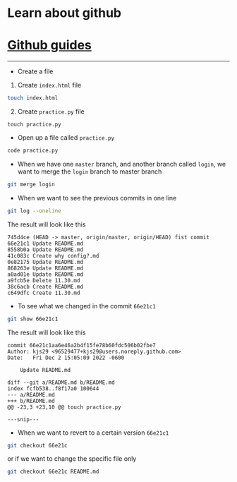 # Learn about github

# [Github guides](https://github.com/git-guides/git-init)

---


- Create a file

1. Create `index.html` file
```bash
touch index.html
```

2. Create `practice.py` file
```
touch practice.py
```


- Open up a file called `practice.py`

```bash
code practice.py
```


- When we have one `master` branch, and another branch called `login`, we want to merge the `login` branch to master branch

```bash
git merge login
```

- When we want to see the previous commits in one line

```bash
git log --oneline
```

The result will look like this

```
745d4ce (HEAD -> master, origin/master, origin/HEAD) fist commit
66e21c1 Update README.md
8558b0a Update README.md
41c083c Create why config?.md
0e82175 Update README.md
868263e Update README.md
a0ad01e Update README.md
a9fcb5e Delete 11.30.md
38c6acb Create README.md
c649dfc Create 11.30.md
```

- To see what we changed in the commit `66e21c1`

```bash
git show 66e21c1
```

The result will look like this

```
commit 66e21c1aa6e46a2b4f15fe78b60fdc506b02fbe7
Author: kjs29 <96529477+kjs29@users.noreply.github.com>
Date:   Fri Dec 2 15:05:09 2022 -0600

    Update README.md

diff --git a/README.md b/README.md
index fcfb538..f8f17a0 100644
--- a/README.md
+++ b/README.md
@@ -23,3 +23,10 @@ touch practice.py

---snip---

```



- When we want to revert to a certain version `66e21c1`

```bash
git checkout 66e21c
```

or if we want to change the specific file only

```bash
git checkout 66e21c README.md
```
